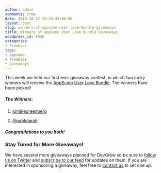 ```yaml
---
author: admin
comments: true
date: 2010-10-22 19:20:41+00:00
layout: post
slug: winners-of-appsumo-user-love-bundle-giveaways
title: Winners of AppSumo User Love Bundle Giveaways
wordpress_id: 1946
categories:
- Freebies
tags:
- appsumo
- freebies
- giveaways
---
```


This week we held our first ever giveaway contest, in which two lucky winners will receive the [AppSumo User Love Bundle](http://www.appsumo.com/).  The winners have been picked!<!-- more -->



##### The Winners:





	
  1. [@mikegreenberg](http://twitter.com/mikegreenberg)

	
  2. [@pablolarah](http://twitter.com/pablolarah)





##### Congratulations to you both!







### Stay Tuned for More Giveaways!


We have several more giveaways planned for DevGrow so be sure to [follow us on Twitter](http://twitter.com/ThinkDevGrow) and [subscribe to our feed](http://feeds.feedburner.com/devgrow) for updates on them.  If you are interested in sponsoring a giveaway, feel free to [contact us](http://devgrow.com/contact/) to set one up.
